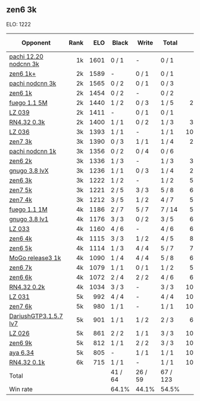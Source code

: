 ## zen6 3k ##

ELO: 1222

Opponent | Rank | ELO | Black | Write | Total | Win rate
---------|-----:|----:|-------|-------|-------|-------:
[pachi 12.20 nodcnn 3k](pachi%2012.20%20nodcnn%203k.md) | 1k | 1601 | 0 / 1 | - | 0 / 1 | 0.0%
[zen6 1k+](zen6%201k+.md) | 2k | 1589 | - | 0 / 1 | 0 / 1 | 0.0%
[pachi nodcnn 3k](pachi%20nodcnn%203k.md) | 2k | 1565 | 0 / 2 | 0 / 1 | 0 / 3 | 0.0%
[zen6 1k](zen6%201k.md) | 2k | 1454 | 0 / 2 | - | 0 / 2 | 0.0%
[fuego 1.1 5M](fuego%201.1%205M.md) | 2k | 1440 | 1 / 2 | 0 / 3 | 1 / 5 | 20.0%
[LZ 039](LZ%20039.md) | 2k | 1411 | - | 0 / 1 | 0 / 1 | 0.0%
[RN4.32 0.3k](RN4.32%200.3k.md) | 2k | 1400 | 1 / 1 | 0 / 2 | 1 / 3 | 33.3%
[LZ 036](LZ%20036.md) | 3k | 1393 | 1 / 1 | - | 1 / 1 | 100.0%
[zen7 3k](zen7%203k.md) | 3k | 1390 | 0 / 3 | 1 / 1 | 1 / 4 | 25.0%
[pachi nodcnn 1k](pachi%20nodcnn%201k.md) | 3k | 1356 | 0 / 2 | 0 / 4 | 0 / 6 | 0.0%
[zen6 2k](zen6%202k.md) | 3k | 1336 | 1 / 3 | - | 1 / 3 | 33.3%
[gnugo 3.8 lvX](gnugo%203.8%20lvX.md) | 3k | 1236 | 1 / 1 | 0 / 3 | 1 / 4 | 25.0%
[zen6 3k](zen6%203k.md) | 3k | 1222 | 1 / 2 | - | 1 / 2 | 50.0%
[zen7 5k](zen7%205k.md) | 3k | 1221 | 2 / 5 | 3 / 3 | 5 / 8 | 62.5%
[zen7 4k](zen7%204k.md) | 3k | 1212 | 3 / 5 | 1 / 2 | 4 / 7 | 57.1%
[fuego 1.1 1M](fuego%201.1%201M.md) | 4k | 1186 | 2 / 7 | 5 / 7 | 7 / 14 | 50.0%
[gnugo 3.8 lv1](gnugo%203.8%20lv1.md) | 4k | 1176 | 3 / 3 | 0 / 2 | 3 / 5 | 60.0%
[LZ 033](LZ%20033.md) | 4k | 1160 | 4 / 6 | - | 4 / 6 | 66.7%
[zen6 4k](zen6%204k.md) | 4k | 1115 | 3 / 3 | 1 / 2 | 4 / 5 | 80.0%
[zen6 5k](zen6%205k.md) | 4k | 1114 | 1 / 3 | 4 / 4 | 5 / 7 | 71.4%
[MoGo release3 1k](MoGo%20release3%201k.md) | 4k | 1090 | 1 / 4 | 4 / 4 | 5 / 8 | 62.5%
[zen6 7k](zen6%207k.md) | 4k | 1079 | 1 / 1 | 0 / 1 | 1 / 2 | 50.0%
[zen6 6k](zen6%206k.md) | 4k | 1072 | 2 / 4 | 2 / 2 | 4 / 6 | 66.7%
[RN4.32 0.2k](RN4.32%200.2k.md) | 4k | 1034 | 3 / 3 | - | 3 / 3 | 100.0%
[LZ 031](LZ%20031.md) | 5k | 992 | 4 / 4 | - | 4 / 4 | 100.0%
[zen7 6k](zen7%206k.md) | 5k | 980 | 1 / 1 | - | 1 / 1 | 100.0%
[DariushGTP3.1.5.7 lv7](DariushGTP3.1.5.7%20lv7.md) | 5k | 901 | 1 / 1 | 1 / 2 | 2 / 3 | 66.7%
[LZ 026](LZ%20026.md) | 5k | 861 | 2 / 2 | 1 / 1 | 3 / 3 | 100.0%
[zen6 9k](zen6%209k.md) | 5k | 812 | 1 / 1 | 2 / 2 | 3 / 3 | 100.0%
[aya 6.34](aya%206.34.md) | 5k | 805 | - | 1 / 1 | 1 / 1 | 100.0%
[RN4.32 0.1k](RN4.32%200.1k.md) | 6k | 715 | 1 / 1 | - | 1 / 1 | 100.0%
Total | | | 41 / 64 | 26 / 59 | 67 / 123 | 
Win rate| | | 64.1% | 44.1% | 54.5% | 
